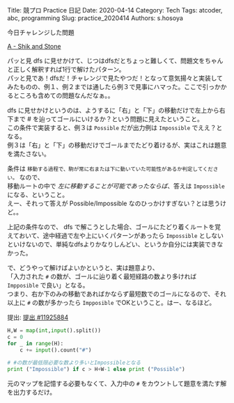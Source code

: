 Title: 競プロ Practice 日記
Date: 2020-04-14
Category: Tech
Tags: atcoder, abc, programming
Slug: practice_2020414
Authors: s.hosoya

今日チャレンジした問題  

[A - Shik and Stone](https://atcoder.jp/contests/agc007/tasks/agc007_a)  

パッと見 dfs に見せかけて、じつはdfsだとちょっと難しくて、問題文をちゃんと正しく解釈すれば1行で解けたパターン。  
パッと見であ！dfsだ！チャレンジで見たやつだ！となって意気揚々と実装してみたものの、例１、例２までは通したら例３で見事にハマった。ここで引っかかるところも含めての問題なんだなぁ。。  

dfs に見せかけというのは、ようするに「右」と「下」の移動だけで左上から右下まで # を辿ってゴールにいけるか？という問題に見えたということ。  
この条件で実装すると、例３は `Possible` だが出力例は `Impossible` でええ？となる。  
例３は「右」と「下」の移動だけでゴールまでたどり着けるが、実はこれは題意を満たさない。  


条件は `移動する過程で、駒が常に右または下に動いていた可能性があるか判定してください。` なので、  
移動ルートの中で *左に移動することが可能であったならば*、答えは `Impossible` になる、ということ。  
えー、それって答えが Possible/Impossible なのひっかけすぎない？とは思うけど。。  

上記の条件なので、 dfs で解こうとした場合、ゴールにたどり着くルートを覚えておいて、途中経過で左や上にいくパターンがあったら `Impossible` としないといけないので、単純なdfsよりかなりしんどい、というか自分には実装できなかった。  

で、どうやって解けばよいかというと、実は題意より、  
「入力された `#` の数が、ゴールに辿り着く最短経路の数より多ければ `Impposible` で良い」となる。  
つまり、右か下のみの移動であればかならず最短数でのゴールになるので、それ以上に `#` の数が多かったら `Impposible` でOKということ。はー、なるほど。  

提出: [提出 #11925884](https://atcoder.jp/contests/agc007/submissions/11925884)

```a.py
H,W = map(int,input().split())
c = 0
for _ in range(H):
    c += input().count("#")
 
# #の数が最低限必要な数より多いとImpossibleとなる
print ("Impossible") if c > H+W-1 else print ("Possible")
```
元のマップを記憶する必要もなくて、入力中の `#` をカウントして題意を満たす解を出力するだけ。  
